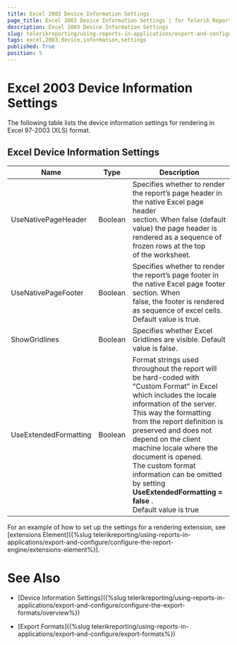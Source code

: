 ```yaml
---
title: Excel 2003 Device Information Settings
page_title: Excel 2003 Device Information Settings | for Telerik Reporting Documentation
description: Excel 2003 Device Information Settings
slug: telerikreporting/using-reports-in-applications/export-and-configure/configure-the-export-formats/excel-2003-device-information-settings
tags: excel,2003,device,information,settings
published: True
position: 5
---
```


# Excel 2003 Device Information Settings



The following table lists the device information settings for rendering in Excel 97-2003 (XLS) format.

## Excel Device Information Settings




| Name | Type | Description |
| ------ | ------ | ------ |
|UseNativePageHeader|Boolean|Specifies whether to render the report’s page header in the native Excel page header<br/>                section. When false (default value) the page header is rendered as a sequence of frozen rows at the top<br/>                of the worksheet.|
|UseNativePageFooter|Boolean|Specifies whether to render the report’s page footer in the native Excel page footer section. When<br/>                false, the footer is rendered as sequence of excel cells. Default value is true.|
|ShowGridlines|Boolean|Specifies whether Excel Gridlines are visible. Default value is false.|
|UseExtendedFormatting|Boolean|Format strings used throughout the report will be hard-coded with "Custom Format" in Excel which includes the locale information of the server.<br/>                This way the formatting from the report definition is preserved and does not depend on the client machine locale where the document is opened.<br/>                The custom format information can be omitted by setting __UseExtendedFormatting = false__ .<br/>                Default value is true|




For an example of how to set up the settings for a rendering extension, see [extensions Element]({%slug telerikreporting/using-reports-in-applications/export-and-configure/configure-the-report-engine/extensions-element%}).
        

# See Also

 * [Device Information Settings]({%slug telerikreporting/using-reports-in-applications/export-and-configure/configure-the-export-formats/overview%})

 * [Export Formats]({%slug telerikreporting/using-reports-in-applications/export-and-configure/export-formats%})
